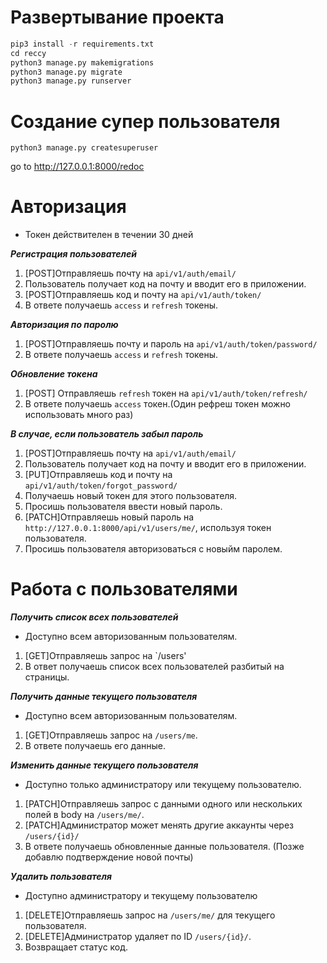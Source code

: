 # Развертывание проекта
``` python
pip3 install -r requirements.txt
cd reccy
python3 manage.py makemigrations
python3 manage.py migrate
python3 manage.py runserver
```
# Создание супер пользователя
```
python3 manage.py createsuperuser
```

go to http://127.0.0.1:8000/redoc




# Авторизация
- Токен действителен в течении 30 дней

***Регистрация пользователей***
1. [POST]Отправляешь почту на `api/v1/auth/email/`
2. Пользователь получает код на почту и вводит его в приложении.
3. [POST]Отправляешь код и почту на `api/v1/auth/token/`
4. В ответе получаешь `access` и `refresh` токены.

***Авторизация по паролю***
1. [POST]Отправляешь почту и пароль на `api/v1/auth/token/password/`
2. В ответе получаешь `access` и `refresh` токены.

***Обновление токена***
1. [POST] Отправляешь `refresh` токен на `api/v1/auth/token/refresh/`
2. В ответе получаешь `access` токен.(Один рефреш токен можно использовать много раз)

***В случае, если пользователь забыл пароль***
1. [POST]Отправляешь почту на `api/v1/auth/email/`
2. Пользователь получает код на почту и вводит его в приложении.
3. [PUT]Отправляешь код и почту на `api/v1/auth/token/forgot_password/`
4. Получаешь новый токен для этого пользователя.
5. Просишь пользователя ввести новый пароль.
6. [PATCH]Отправляешь новый пароль на `http://127.0.0.1:8000/api/v1/users/me/`, используя токен пользователя.
7. Просишь пользователя авторизоваться с новыйм паролем.

# Работа с пользователями

***Получить список всех пользователей***
- Доступно всем авторизованным пользователям.
1. [GET]Отправляешь запрос на `/users'
2. В ответ получаешь список всех пользователей разбитый на страницы.

***Получить данные текущего пользователя***
- Доступно всем авторизованным пользователям.
1. [GET]Отправляешь запрос на `/users/me`.
2. В ответе получаешь его данные.

***Изменить данные текущего пользователя***
- Доступно только администратору или текущему пользователю.
1. [PATCH]Отправляешь запрос с данными одного или нескольких полей в body на `/users/me/`.
2. [PATCH]Администратор может менять другие аккаунты через `/users/{id}/`
3. В ответе получаешь обновленные данные пользователя.
(Позже добавлю подтверждение новой почты)

***Удалить пользователя***
- Доступно администратору и текущему пользователю
1. [DELETE]Отправляешь запрос на `/users/me/` для текущего пользователя.
2. [DELETE]Администратор удаляет по ID `/users/{id}/`.
3. Возвращает статус код.
